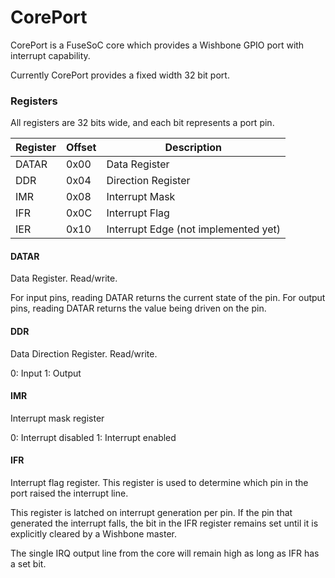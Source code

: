 # CorePort

CorePort is a FuseSoC core which provides a Wishbone GPIO port with interrupt capability.

Currently CorePort provides a fixed width 32 bit port.

### Registers

All registers are 32 bits wide, and each bit represents a port pin.

| Register | Offset  | Description                          |
|----------|---------|--------------------------------------|
| DATAR    | 0x00    | Data Register                        |
| DDR      | 0x04    | Direction Register                   |
| IMR      | 0x08    | Interrupt Mask                       |
| IFR      | 0x0C    | Interrupt Flag                       |
| IER      | 0x10    | Interrupt Edge (not implemented yet) |

#### DATAR

Data Register. Read/write.

For input pins, reading DATAR returns the current state of the pin.
For output pins, reading DATAR returns the value being driven on the pin.

#### DDR

Data Direction Register. Read/write.

0: Input
1: Output

#### IMR

Interrupt mask register

0: Interrupt disabled
1: Interrupt enabled

#### IFR

Interrupt flag register. This register is used to determine which pin in the port raised the interrupt line.

This register is latched on interrupt generation per pin. If the pin that generated the interrupt falls, the bit in the IFR register remains set until it is explicitly cleared by a Wishbone master.

The single IRQ output line from the core will remain high as long as IFR has a set bit.

